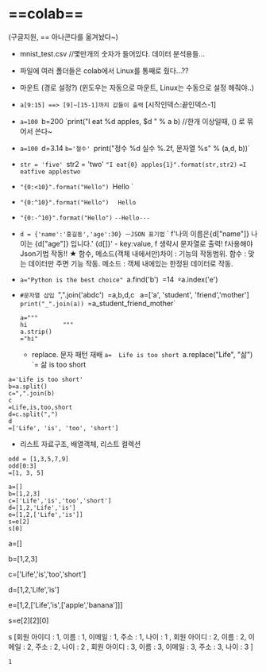 
==colab== 
= 
(구글지원, == 아나콘다를 옮겨놨다~)
- mnist_test.csv  //몇만개의 숫자가 들어있다. 데이터 분석용들...
- 파일에 여러 폴더들은 colab에서 Linux를 통째로 줬다...??
- 마운트 (경로 설정?)
    (윈도우는 자동으로 마운트, Linux는 수동으로 설정 해줘야..)
 - `a[9:15] ==> [9]~[15-1]까지 값들이 출력`
   [시작인덱스:끝인덱스-1]
 - `a=100
   `b=200
   `print("I eat %d apples, $d " % a b) //한개 이상일때, () 로 묶어서 쓴다~
 - `a=100
	`d=3.14
	`b='철수'
	`print("정수 %d 실수 %.2f, 문자열 %s" % (a,d, b))`

 - `str = 'five'
	`str2 = 'two'
	`"I eat{0} apples{1}".format(str,str2)`
	`=I eatfive applestwo`
 - `"{0:<10}".format("Hello")
	 `Hello       `
 - `"{0:^10}".format("Hello") `
	`  Hello   `
 - `"{0:-^10}".format("Hello")`
	`--Hello---`
 - `d = {'name':'홍길동','age':30} ㅡJSON 표기법`
  ` f'나의 이름은{d["name"]} 나이는 {d["age"]} 입니다.'
  {d[]}' - key:value, f 생략시 문자열로 출력! f사용해야 Json기법 작동!! 
★ 함수, 메소드(객체 내에서만)차이 : 기능의 작동범위. 
  함수 : 맞는 데이터만 주면 기능 작동.
  메소드 : 객체 내에있는 한정된 데이터로 작동.
 - `a="Python is the best choice"
	`a.find('b')`
	`=14`
	º`a.index('e') 
 - `#문자열 삽입
   `",".join('abdc')`
	`=a,b,d,c
	`
	`a=['a', 'student', 'friend','mother']
	`print("_".join(a))
	`=a_student_friend_mother`

	```
	a="""     
	hi          """
	a.strip()
	="hi"
	```

   - replace. 문자 패턴 재배
	`a=  Life is too short
	`a.replace("Life", "삶")	
	`= 삶 is too short
 ```
 a='Life is too short'
 b=a.split()
 c=",".join(b)
 c
 =Life,is,too,short
 d=c.split(",")
 d
 =['Life', 'is', 'too', 'short']
 ```


- 리스트 자료구조, 배열객체, 리스트 컬렉션
 ```
 odd = [1,3,5,7,9]
 odd[0:3]
 =[1, 3, 5]
```


  ```
  a=[]
  b=[1,2,3]
  c=['Life','is','too','short']
  d=[1,2,'Life','is']
  e=[1,2,['Life','is']]
  s=e[2]
  s[0]
  ```

 a=[]

b=[1,2,3]

c=['Life','is','too','short']

d=[1,2,'Life','is']

e=[1,2,['Life','is',['apple','banana']]]

s=e[2][2][0]

s
[회원 아이디 : 1, 이름 : 1, 이메일 : 1, 주소 : 1, 나이 : 1 , 
회원 아이디 : 2, 이름 : 2, 이메일 : 2, 주소 : 2, 나이 : 2 , 
회원 아이디 : 3, 이름 : 3, 이메일 : 3, 주소 : 3, 나이 : 3 ] 





























`1`